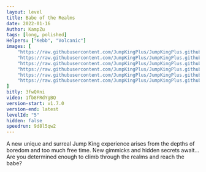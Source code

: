 ```yaml
---
layout: level
title: Babe of the Realms
date: 2022-01-16
Author: KampZu
tags: [long, polished]
Helpers: ["Kebb", "Volcanic"]
images: [
    "https://raw.githubusercontent.com/JumpKingPlus/JumpKingPlus.github.io/www/images/workshop/levels/ws5-banner.png",
    "https://raw.githubusercontent.com/JumpKingPlus/JumpKingPlus.github.io/www/images/workshop/levels/ws5-2.png",
    "https://raw.githubusercontent.com/JumpKingPlus/JumpKingPlus.github.io/www/images/workshop/levels/ws5-3.png",
    "https://raw.githubusercontent.com/JumpKingPlus/JumpKingPlus.github.io/www/images/workshop/levels/ws5-4.png",
    "https://raw.githubusercontent.com/JumpKingPlus/JumpKingPlus.github.io/www/images/workshop/levels/ws5-5.png",
    "https://raw.githubusercontent.com/JumpKingPlus/JumpKingPlus.github.io/www/images/workshop/levels/ws5-6.png"
]
bitly: 3fwQXni
video: 1fb8FRdYgBQ
version-start: v1.7.0
version-end: latest
levelId: "5"
hidden: false
speedrun: 9d8l5qw2
---
```


A new unique and surreal Jump King experience arises from the depths of boredom and too much free time. 
New gimmicks and hidden secrets await... Are you determined enough to climb through the realms and reach the babe?

<!-- more -->

